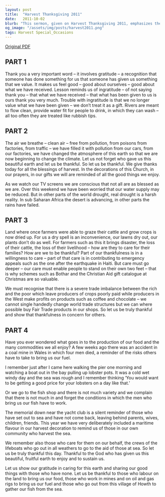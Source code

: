 ```yaml
---
layout: post
title:  "Harvest Thanksgiving 2011"
date:   2011-10-02
blurb: "This sermon, given on Harvest Thanksgiving 2011, emphasizes the importance of gratitude for the blessings of harvest and the earth's resources. It also highlights the need for care and concern for others, especially those in less fortunate circumstances. The sermon calls for action in contributing to emergency appeals and supporting fair trade."
og_image: "/assets/img/posts/harvest2011.png"
tags: Harvest Special_Occasions
---
```

[Original PDF](/assets/pdf/harvest2011.pdf)    
## PART 1

Thank you a very important word – it involves gratitude – a recognition that someone has done something for us that someone has given us something that we value. It makes us feel good – good about ourselves – good about what we have received. Lesson reminds us of ingratitude – of not saying thank you – that what we have received – that what has been given to us is ours thank you very much. Trouble with ingratitude is that we no longer value what we have been given – we don’t treat it as a gift. Rivers are meant to flow clean, provide water fit for people to drink, in which they can wash – all too often they are treated like rubbish tips.

## PART 2

The air we breathe – clean air – free from pollution, from poisons from factories, from traffic – we have filled it with pollution from our cars, from our factories, we have changed the atmosphere of this earth so that we are now beginning to change the climate. Let us not forget who gave us this beautiful earth and let us be thankful. So let us be thankful. We give thanks today for all the blessings of harvest. In the decorations of this Church, in our prayers, in our gifts we will are reminded of all the good things we enjoy.

As we watch our TV screens we are conscious that not all are as blessed as we are. Over this weekend we have been worried that our water supply may be reduced. But in other parts of the world drought, real drought is a harsh reality. In sub Saharan Africa the desert is advancing, in other parts the rains have failed.

## PART 3

Land where once farmers were able to graze their cattle and grow crops is now dried up. For us a dry spell is an inconvenience, our lawns dry out, our plants don’t do as well. For farmers such as this it brings disaster, the loss of their cattle, the loss of their livelihood – how are they to care for their families? How are we to be thankful? Part of our thankfulness is in a willingness to care – part of that care is in contributing to emergency appeals such as the one after the earthquake in Haiti. But care must go deeper – our care must enable people to stand on their own two feet – that is why schemes such as Bothar and the Christian Aid gift catalogue at Christmas are so valuable.

We must recognise that there is a severe trade imbalance between the rich and the poor which leave producers of crops poorly paid while producers in the West make profits on products such as coffee and chocolate – we cannot single handedly change world trade structures but we can where possible buy Fair Trade products in our shops. So let us be truly thankful and show that thankfulness in concern for others.

## PART 4

Have you ever wondered what goes in to the production of our food and the many commodities we all enjoy? A few weeks ago there was an accident in a coal mine in Wales in which four men died, a reminder of the risks others have to take to bring us our fuel.

I remember just after I came here walking the pier one morning and watching a boat out in the bay pulling up lobster pots. It was a cold wet windy day and the sea was rough and I remember thinking ‘You would want to be getting a good price for your lobsters on a day like that.’

Or we go to the fish shop and there is not much variety and we complain that there is not much in and forget the conditions in which the men who bring us our fish have to work.

The memorial down near the yacht club is a silent reminder of those who have set out to sea and have not come back, leaving behind parents, wives, children, friends. This year we have very deliberately included a maritime flavour in our harvest decoration to remind us of those in our own community who harvest the sea.

We remember also those who care for them on our behalf, the crews of the lifeboats who go out in all weathers to go to the aid of those at sea. So let us be truly thankful this day. Thankful to the God who has given us this beautiful, fruitful earth to enjoy and to sustain us.

Let us show our gratitude in caring for this earth and sharing our good things with those who have none. Let us be thankful to those who labour on the land to bring us our food, those who work in mines and on oil and gas rigs to bring us our fuel and those who go out from this village of Howth to gather our fish from the sea.
